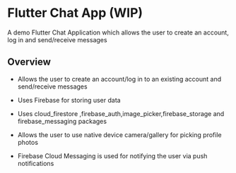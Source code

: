 # Flutter Chat App (WIP)

A demo Flutter Chat Application which allows the user to create an account, log in and send/receive messages

## Overview

- Allows the user to create an account/log in to an existing account and send/receive messages

- Uses Firebase for storing user data

- Uses  cloud_firestore ,firebase_auth,image_picker,firebase_storage and  firebase_messaging packages

- Allows the user to use native device camera/gallery for picking profile photos

- Firebase Cloud Messaging is used for notifying the user via push notifications


